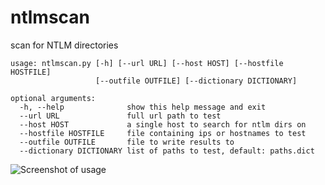 # ntlmscan
scan for NTLM directories


```
usage: ntlmscan.py [-h] [--url URL] [--host HOST] [--hostfile HOSTFILE]
                   [--outfile OUTFILE] [--dictionary DICTIONARY]

optional arguments:
  -h, --help              show this help message and exit
  --url URL               full url path to test
  --host HOST             a single host to search for ntlm dirs on
  --hostfile HOSTFILE     file containing ips or hostnames to test
  --outfile OUTFILE       file to write results to
  --dictionary DICTIONARY list of paths to test, default: paths.dict
 ```

![Screenshot of usage](http://nyxgeek.com/ntlmscan.py_use3.png)
